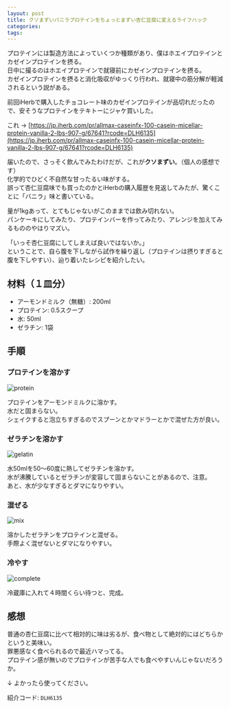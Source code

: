 ```yaml
---
layout: post
title: クソまずいバニラプロテインをちょっとまずい杏仁豆腐に変えるライフハック
categories:
tags:
---
```


プロテインには製造方法によっていくつか種類があり、僕はホエイプロテインとカゼインプロテインを摂る。  
日中に撮るのはホエイプロテインで就寝前にカゼインプロテインを摂る。  
カゼインプロテインを摂ると消化吸収がゆっくり行われ、就寝中の筋分解が軽減されるという説がある。

前回iHerbで購入したチョコレート味のカゼインプロテインが品切れだったので、安そうなプロテインをテキトーにジャケ買いした。

これ &rarr; [https://jp.iherb.com/pr/allmax-caseinfx-100-casein-micellar-protein-vanilla-2-lbs-907-g/67641?rcode=DLH6135](https://jp.iherb.com/pr/allmax-caseinfx-100-casein-micellar-protein-vanilla-2-lbs-907-g/67641?rcode=DLH6135)

届いたので、さっそく飲んでみたわけだが、これが**クソまずい**。（個人の感想です）  
化学的でひどく不自然な甘ったるい味がする。  
誤って杏仁豆腐味でも買ったのかとiHerbの購入履歴を見返してみたが、驚くことに「バニラ」味と書いている。

量が1kgあって、とてもじゃないがこのままでは飲み切れない。  
パンケーキにしてみたり、プロテインバーを作ってみたり、アレンジを加えてみるもののやはりマズい。

「いっそ杏仁豆腐にしてしまえば良いではないか。」  
ということで、自ら腹を下しながら試作を繰り返し（プロテインは摂りすぎると腹を下しやすい）、辿り着いたレシピを紹介したい。

## 材料（１皿分）

- アーモンドミルク（無糖）: 200ml
- プロテイン: 0.5スクープ
- 水: 50ml
- ゼラチン: 1袋

## 手順

### プロテインを溶かす

![protein](https://rikson.imgix.net/CFA443BD-2960-4987-9CD1-1F96DA49ECCF.jpg?w=400)

プロテインをアーモンドミルクに溶かす。  
水だと固まらない。  
シェイクすると泡立ちすぎるのでスプーンとかマドラーとかで混ぜた方が良い。  

### ゼラチンを溶かす

![gelatin](https://rikson.imgix.net/IMG_3120.jpg?w=400)

水50mlを50〜60度に熱してゼラチンを溶かす。  
水が沸騰しているとゼラチンが変容して固まらないことがあるので、注意。  
あと、水が少なすぎるとダマになりやすい。

### 混ぜる

![mix](https://rikson.imgix.net/IMG_3121.jpg?w=400)

溶かしたゼラチンをプロテインと混ぜる。  
手際よく混ぜないとダマになりやすい。

### 冷やす

![complete](https://rikson.imgix.net/IMG_3123.jpg?w=400)

冷蔵庫に入れて４時間くらい待つと、完成。

## 感想

普通の杏仁豆腐に比べて相対的に味は劣るが、食べ物として絶対的にはどちらかというと美味い。  
罪悪感なく食べられるので最近ハマってる。  
プロテイン感が無いのでプロテインが苦手な人でも食べやすいんじゃないだろうか。

&darr; よかったら使ってください。

紹介コード: `DLH6135`
